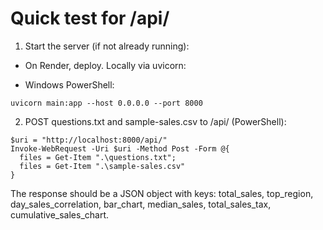# Quick test for /api/

1) Start the server (if not already running):

- On Render, deploy. Locally via uvicorn:

- Windows PowerShell:

```
uvicorn main:app --host 0.0.0.0 --port 8000
```

2) POST questions.txt and sample-sales.csv to /api/ (PowerShell):

```
$uri = "http://localhost:8000/api/"
Invoke-WebRequest -Uri $uri -Method Post -Form @{ 
  files = Get-Item ".\questions.txt"; 
  files = Get-Item ".\sample-sales.csv"
}
```

The response should be a JSON object with keys: total_sales, top_region, day_sales_correlation, bar_chart, median_sales, total_sales_tax, cumulative_sales_chart.
